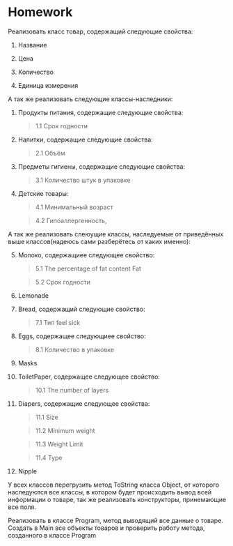 # Homework

Реализовать класс товар, содержащий следующие свойства:
1. Название

2. Цена

3. Количество

4. Единица измерения

А так же реализовать следующие классы-наследники:

1. Продукты питания, содержащие следующие свойства:

    >1.1 Срок годности

2. Напитки, содержащие следующие свойства:

    >2.1 Объём

3. Предметы гигиены, содержащие следующие свойства:

    >3.1 Количество штук в упаковке

4. Детские товары:

    >4.1 Минимальный возраст

    >4.2 Гипоаллергенность,

А так же реализовать слеюущие классы, наследуемые от 
приведённых выше классов(надеюсь сами разберётесь от каких именно):

5. Молоко, содержащиее следующее свойство:

    >5.1 The percentage of fat content Fat

    >5.2 Срок годности

6. Lemonade

7. Bread, содержащий следующие свойство:

    >7.1 Тип feel sick

8. Eggs, содержащее следующиее свойство:

    >8.1 Количество в упаковке

9. Masks

10. ToiletPaper, содержащее следующее свойство:

    >10.1 The number of layers

11. Diapers, содержащие следующее свойства:

    >11.1 Size

    >11.2 Minimum weight

    >11.3 Weight Limit

    >11.4 Type

12. Nipple

У всех классов перегрузить метод ToString класса Object, от которого наследуются все классы, в котором будет происходить вывод всей информации о товаре, так же реализовать конструкторы, принемающие все поля.

Реализовать в классе Program, метод выводящий все данные о товаре. Создать в Main все объекты товаров и проверить работу метода, созданного в классе Program